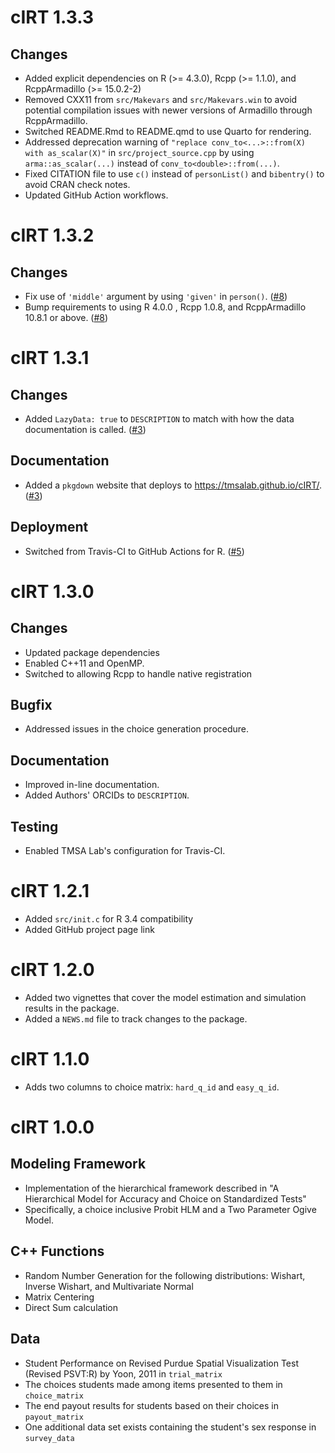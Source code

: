 # cIRT 1.3.3

## Changes

- Added explicit dependencies on R (>= 4.3.0), Rcpp (>= 1.1.0), and RcppArmadillo (>= 15.0.2-2)
- Removed CXX11 from `src/Makevars` and `src/Makevars.win` to avoid potential compilation issues
  with newer versions of Armadillo through RcppArmadillo.
- Switched README.Rmd to README.qmd to use Quarto for rendering.
- Addressed deprecation warning of `"replace conv_to<...>::from(X) with as_scalar(X)"` 
  in `src/project_source.cpp` by using `arma::as_scalar(...)` instead of `conv_to<double>::from(...)`.
- Fixed CITATION file to use `c()` instead of `personList()` and `bibentry()` to
  avoid CRAN check notes.
- Updated GitHub Action workflows.
  
# cIRT 1.3.2

## Changes

- Fix use of `'middle'` argument by using `'given'` in `person()`.
  ([#8](https://github.com/tmsalab/cIRT/pull/8))
- Bump requirements to using R 4.0.0 , Rcpp 1.0.8, and RcppArmadillo 10.8.1 or above.
  ([#8](https://github.com/tmsalab/cIRT/pull/8))

# cIRT 1.3.1

## Changes

- Added `LazyData: true` to `DESCRIPTION` to match with how the data 
  documentation is called. 
  ([#3](https://github.com/tmsalab/cIRT/pull/3))

## Documentation

- Added a `pkgdown` website that deploys to <https://tmsalab.github.io/cIRT/>.
  ([#3](https://github.com/tmsalab/cIRT/pull/3))

## Deployment

- Switched from Travis-CI to GitHub Actions for R.
  ([#5](https://github.com/tmsalab/cIRT/pull/5))

# cIRT 1.3.0

## Changes

- Updated package dependencies
- Enabled C++11 and OpenMP.
- Switched to allowing Rcpp to handle native registration

## Bugfix

- Addressed issues in the choice generation procedure.

## Documentation

- Improved in-line documentation.
- Added Authors' ORCIDs to `DESCRIPTION`.

## Testing

- Enabled TMSA Lab's configuration for Travis-CI.

# cIRT 1.2.1

- Added `src/init.c` for R 3.4 compatibility
- Added GitHub project page link

# cIRT 1.2.0

- Added two vignettes that cover the model estimation and simulation results in the package. 
- Added a `NEWS.md` file to track changes to the package.

# cIRT 1.1.0

- Adds two columns to choice matrix: `hard_q_id` and `easy_q_id`.

# cIRT 1.0.0

## Modeling Framework
- Implementation of the hierarchical framework described in "A Hierarchical Model for Accuracy and Choice on Standardized Tests"
- Specifically, a choice inclusive Probit HLM and a Two Parameter Ogive Model.

## C++ Functions
- Random Number Generation for the following distributions: Wishart, Inverse Wishart, and Multivariate Normal
- Matrix Centering
- Direct Sum calculation

## Data
- Student Performance on Revised Purdue Spatial Visualization Test (Revised PSVT:R) by Yoon, 2011 in `trial_matrix`
- The choices students made among items presented to them in `choice_matrix`
- The end payout results for students based on their choices in `payout_matrix`
- One additional data set exists containing the student's sex response in `survey_data`
